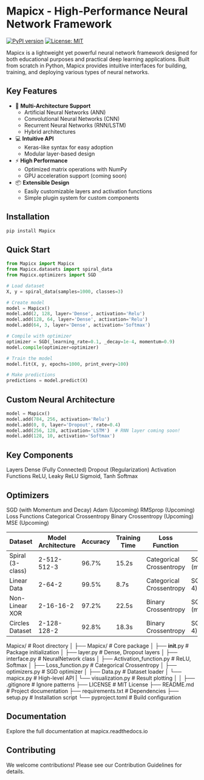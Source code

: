 # Mapicx - High-Performance Neural Network Framework

[![PyPI version](https://img.shields.io/pypi/v/Mapicx.svg)](https://pypi.org/project/Mapicx/)
[![License: MIT](https://img.shields.io/badge/License-MIT-yellow.svg)](https://opensource.org/licenses/MIT)

Mapicx is a lightweight yet powerful neural network framework designed for both educational purposes and practical deep learning applications. Built from scratch in Python, Mapicx provides intuitive interfaces for building, training, and deploying various types of neural networks.

## Key Features

- 🚀 **Multi-Architecture Support**
  - Artificial Neural Networks (ANN)
  - Convolutional Neural Networks (CNN) 
  - Recurrent Neural Networks (RNN/LSTM) 
  - Hybrid architectures
- 💻 **Intuitive API**
  - Keras-like syntax for easy adoption
  - Modular layer-based design
- ⚡ **High Performance**
  - Optimized matrix operations with NumPy
  - GPU acceleration support (coming soon)
- 📦 **Extensible Design**
  - Easily customizable layers and activation functions
  - Simple plugin system for custom components

## Installation

```bash
pip install Mapicx
```

## Quick Start
```py
from Mapicx import Mapicx
from Mapicx.datasets import spiral_data
from Mapicx.optimizers import SGD

# Load dataset
X, y = spiral_data(samples=1000, classes=3)

# Create model
model = Mapicx()
model.add(2, 128, layer='Dense', activation='Relu')
model.add(128, 64, layer='Dense', activation='Relu')
model.add(64, 3, layer='Dense', activation='Softmax')

# Compile with optimizer
optimizer = SGD(_learning_rate=0.1, _decay=1e-4, momentum=0.9)
model.compile(optimizer=optimizer)

# Train the model
model.fit(X, y, epochs=1000, print_every=100)

# Make predictions
predictions = model.predict(X)
```

## Custom Neural Architecture
```py
model = Mapicx()
model.add(784, 256, activation='Relu')
model.add(0, 0, layer='Dropout', rate=0.4)
model.add(256, 128, activation='LSTM')  # RNN layer coming soon!
model.add(128, 10, activation='Softmax')
```

## Key Components
  Layers
  Dense (Fully Connected)
  Dropout (Regularization)
  Activation Functions
  ReLU, Leaky ReLU
  Sigmoid, Tanh
  Softmax

## Optimizers
  SGD (with Momentum and Decay)
  Adam (Upcoming)
  RMSprop (Upcoming)
  Loss Functions
  Categorical Crossentropy
  Binary Crossentropy (Upcoming)
  MSE (Upcoming)

| Dataset          | Model Architecture | Accuracy | Training Time | Loss Function       | Optimizer            |
|------------------|--------------------|----------|---------------|---------------------|----------------------|
| Spiral (3-class) | 2-512-512-3        | 96.7%    | 15.2s         | Categorical Crossentropy | SGD (momentum=0.9) |
| Linear Data      | 2-64-2             | 99.5%    | 8.7s          | Categorical Crossentropy | SGD (decay=1e-4)    |
| Non-Linear XOR   | 2-16-16-2          | 97.2%    | 22.5s         | Binary Crossentropy | SGD (momentum=0.85) |
| Circles Dataset  | 2-128-128-2        | 92.8%    | 18.3s         | Binary Crossentropy | SGD (decay=5e-4)    |

Mapicx/                      # Root directory
│
├── Mapicx/                  # Core package
│   ├── __init__.py          # Package initialization
│   ├── layer.py             # Dense, Dropout layers
│   ├── interface.py         # NeuralNetwork class
│   ├── Activation_function.py # ReLU, Softmax
│   ├── Loss_function.py     # Categorical Crossentropy
│   ├── optimizers.py        # SGD optimizer
│   ├── Data.py              # Dataset loader
│   └── mapicx.py            # High-level API
|   └── visualization.py     # Result plotting
│
│
├── .gitignore               # Ignore patterns
├── LICENSE                  # MIT License
├── README.md                # Project documentation
├── requirements.txt         # Dependencies
├── setup.py                 # Installation script
└── pyproject.toml           # Build configuration

## Documentation
Explore the full documentation at mapicx.readthedocs.io

## Contributing
We welcome contributions! Please see our Contribution Guidelines for details.

